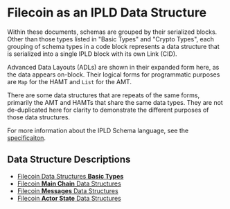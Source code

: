 # Filecoin as an IPLD Data Structure

Within these documents, schemas are grouped by their serialized blocks. Other than those types listed in "Basic Types" and "Crypto Types", each grouping of schema types in a code block represents a data structure that is serialized into a single IPLD block with its own Link (CID).

Advanced Data Layouts (ADLs) are shown in their expanded form here, as the data appears on-block. Their logical forms for programmatic purposes are `Map` for the HAMT and `List` for the AMT.

There are some data structures that are repeats of the same forms, primarily the AMT and HAMTs that share the same data types. They are not de-duplicated here for clarity to demonstrate the different purposes of those data structures.

For more information about the IPLD Schema language, see the [specificaiton](https://specs.ipld.io/schemas/).

## Data Structure Descriptions

 * [Filecoin Data Structures **Basic Types**](basic_types.md)
 * [Filecoin **Main Chain** Data Structures](chain.md)
 * [Filecoin **Messages** Data Structures](messages.md)
 * [Filecoin **Actor State** Data Structures](state.md)
